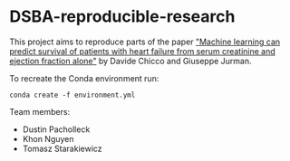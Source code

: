 # DSBA-reproducible-research

This project aims to reproduce parts of the paper ["Machine learning can predict survival of patients with heart failure from serum creatinine and ejection fraction alone"](https://bmcmedinformdecismak.biomedcentral.com/articles/10.1186/s12911-020-1023-5) by Davide Chicco and Giuseppe Jurman.

To recreate the Conda environment run:

`conda create -f environment.yml`

Team members:
- Dustin Pacholleck
- Khon Nguyen
- Tomasz Starakiewicz
